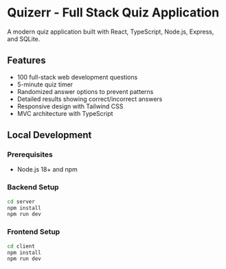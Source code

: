 # Quizerr - Full Stack Quiz Application

A modern quiz application built with React, TypeScript, Node.js, Express, and SQLite.

## Features

- 100 full-stack web development questions
- 5-minute quiz timer
- Randomized answer options to prevent patterns
- Detailed results showing correct/incorrect answers
- Responsive design with Tailwind CSS
- MVC architecture with TypeScript

## Local Development

### Prerequisites
- Node.js 18+ and npm

### Backend Setup
```bash
cd server
npm install
npm run dev
```

### Frontend Setup
```bash
cd client
npm install
npm run dev
```
